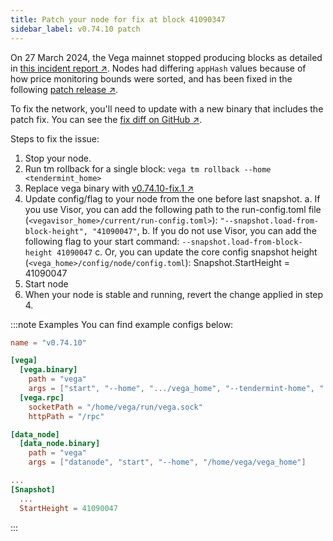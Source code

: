 ```yaml
---
title: Patch your node for fix at block 41090347
sidebar_label: v0.74.10 patch
---
```


On 27 March 2024, the Vega mainnet stopped producing blocks as detailed in [this incident report ↗](https://blog.vega.xyz/incident-report-network-outage-dd83e48072c8). Nodes had differing `appHash` values because of how price monitoring bounds were sorted, and has been fixed in the following [patch release ↗](https://github.com/vegaprotocol/vega/releases/tag/v0.74.10-fix.1).

To fix the network, you'll need to update with a new binary that includes the patch fix. You can see the [fix diff on GitHub ↗](https://github.com/vegaprotocol/vega/compare/v0.74.10...v0.74.10-fix.1).

Steps to fix the issue:

1. Stop your node.
2. Run tm rollback for a single block: `vega tm rollback --home <tendermint_home>`
3. Replace vega binary with [v0.74.10-fix.1 ↗](https://github.com/vegaprotocol/vega/releases/tag/v0.74.10-fix.1)
4. Update config/flag to your node from the one before last snapshot.
    a. If you use Visor, you can add the following path to the run-config.toml file (`<vegavisor_home>/current/run-config.toml>`): `"--snapshot.load-from-block-height", "41090047"`,
    b. If you do not use Visor, you can add the following flag to your start command: `--snapshot.load-from-block-height 41090047`
    c. Or, you can update the core config snapshot height (`<vega_home>/config/node/config.toml`): Snapshot.StartHeight = 41090047
5. Start node
6. When your node is stable and running, revert the change applied in step 4.

:::note Examples
You can find example configs below:

```toml title="vegavisor_home/current/run-config.toml
name = "v0.74.10"

[vega]
  [vega.binary]
    path = "vega"
    args = ["start", "--home", ".../vega_home", "--tendermint-home", "...tendermint_home", "--nodewallet-passphrase-file", ".../vega_home/all-wallet-passphrase.txt", "--snapshot.load-from-block-height", "41090047"]
  [vega.rpc]
    socketPath = "/home/vega/run/vega.sock"
    httpPath = "/rpc"

[data_node]
  [data_node.binary]
    path = "vega"
    args = ["datanode", "start", "--home", "/home/vega/vega_home"]
```

```toml title="vega_home/config/node/config.toml
...
[Snapshot]
  ...
  StartHeight = 41090047

```

:::